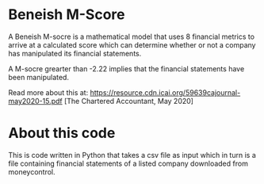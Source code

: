 # Beneish M-Score

A Beneish M-socre is a mathematical model that uses 8 financial metrics to arrive at a calculated score which can determine whether or not a company has manipulated its financial statements.

A M-socre grearter than -2.22 implies that the financial statements have been manipulated.

Read more about this at: https://resource.cdn.icai.org/59639cajournal-may2020-15.pdf [The Chartered Accountant, May 2020]

# About this code
This is code written in Python that takes a csv file as input which in turn is a file containing financial statements of a listed company downloaded from moneycontrol.


